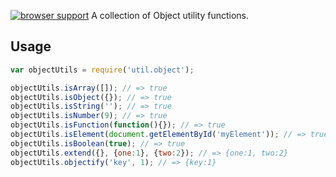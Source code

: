 [![browser support](http://ci.testling.com/popeindustries/util.object.png)](http://ci.testling.com/popeindustries/util.object)
A collection of Object utility functions.

## Usage
```javascript
var objectUtils = require('util.object');

objectUtils.isArray([]); // => true
objectUtils.isObject({}); // => true
objectUtils.isString(''); // => true
objectUtils.isNumber(9); // => true
objectUtils.isFunction(function(){}); // => true
objectUtils.isElement(document.getElementById('myElement')); // => true
objectUtils.isBoolean(true); // => true
objectUtils.extend({}, {one:1}, {two:2}); // => {one:1, two:2}
objectUtils.objectify('key', 1); // => {key:1}
```